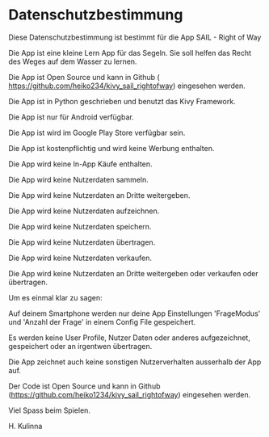

# Datenschutzbestimmung



Diese Datenschutzbestimmung ist bestimmt für die App SAIL - Right of Way

Die App ist eine kleine Lern App für das Segeln. Sie soll helfen das Recht des Weges auf dem Wasser zu lernen.

Die App ist Open Source und kann in Github (
    https://github.com/heiko234/kivy_sail_rightofway) eingesehen werden.

Die App ist in Python geschrieben und benutzt das Kivy Framework.

Die App ist nur für Android verfügbar.

Die App ist wird im Google Play Store verfügbar sein.

Die App ist kostenpflichtig und wird keine Werbung enthalten.

Die App wird keine In-App Käufe enthalten.

Die App wird keine Nutzerdaten sammeln.

Die App wird keine Nutzerdaten an Dritte weitergeben.

Die App wird keine Nutzerdaten aufzeichnen.

Die App wird keine Nutzerdaten speichern.

Die App wird keine Nutzerdaten übertragen.

Die App wird keine Nutzerdaten verkaufen.

Die App wird keine Nutzerdaten an Dritte weitergeben oder verkaufen oder übertragen.




Um es einmal klar zu sagen:

Auf deinem Smartphone werden nur deine App Einstellungen 'FrageModus' und 'Anzahl der Frage' in einem Config File gespeichert.

Es werden keine User Profile, Nutzer Daten oder anderes aufgezeichnet, gespeichert oder an irgentwen übertragen.

Die App zeichnet auch keine sonstigen Nutzerverhalten ausserhalb der App auf.

Der Code ist Open Source und kann in Github (https://github.com/heiko1234/kivy_sail_rightofway) eingesehen werden.




Viel Spass beim Spielen.

 H. Kulinna


